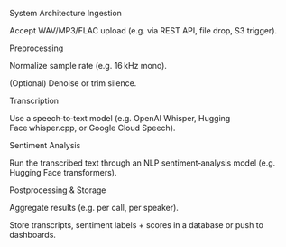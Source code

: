 System Architecture
Ingestion

Accept WAV/MP3/FLAC upload (e.g. via REST API, file drop, S3 trigger).

Preprocessing

Normalize sample rate (e.g. 16 kHz mono).

(Optional) Denoise or trim silence.

Transcription

Use a speech‑to‑text model (e.g. OpenAI Whisper, Hugging Face whisper.cpp, or Google Cloud Speech).

Sentiment Analysis

Run the transcribed text through an NLP sentiment‑analysis model (e.g. Hugging Face transformers).

Postprocessing & Storage

Aggregate results (e.g. per call, per speaker).

Store transcripts, sentiment labels + scores in a database or push to dashboards.